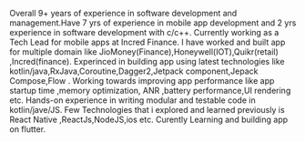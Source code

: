 Overall 9+ years of experience in software development and management.Have 7 yrs of experience in mobile app development and 2 yrs experience in  software development with c/c++. 
Currently working as a Tech Lead for mobile apps at Incred Finance. I have worked and built app for multiple domain like JioMoney(Finance),Honeywell(IOT),Quikr(retail) ,Incred(finance).
Experinced in building app using latest technologies like kotlin/java,RxJava,Coroutine,Dagger2,Jetpack component,Jepack Compose,Flow . Working towards improving app performance like app startup time ,memory optimization, ANR ,battery performance,UI rendering etc. Hands-on experience in writing modular and testable code in kotlin/jave/JS. 
Few Technologies that i explored and learned previously is React Native ,ReactJs,NodeJS,ios etc.
Curently Learning and building app on flutter. 

